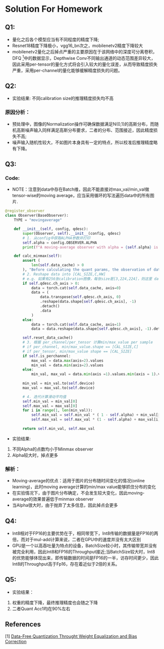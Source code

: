 # Solution For Homework
## Q1:
- 量化之后各个模型应当有不同程度的精度下降;
- Resnet18精度下降极小，vgg16_bn次之，mobilenetv2精度下降较大
- mobilenetv2量化之后掉点严重的主要原因在于该网络中的深度可分离卷积，DFQ [<sup>1</sup>](#refer-anchor)中的数据显示，Depthwise Conv不同输出通道的动态范围差异较大，因此采用per-tensor的量化方式将会引入较大的量化误差，从而导致精度损失严重，采用per-channel的量化能够缓解精度损失的问题。



## Q2:
- 实验结果: 不同calibration size的推理精度损失均不高
### 原因分析：
- 预处理中，图像的Normalization操作可确保数据满足N(0,1)的高斯分布，而随机高斯噪声输入同样满足高斯分布要求，二者的分布、范围接近，因此精度损失不高;
- 噪声输入随机性较大，不如图片本身具有一定的特点，所以校准后推理精度略有下降。


## Q3:
### Code:
- NOTE：注意到data中存在Batch维，因此不能直接对max_val/min_val做tensor-wise的moving average，应当采用循环的写法遍历data中的所有图片.
```python
@register_observer
class Observer(BaseObserver):
    TYPE = "movingaverage"

    def __init__(self, config, qdesc):
        super(Observer, self).__init__(config, qdesc)
        # 1. 从config中获取ALPHA参数并打印
        self.alpha = config.OBSERVER.ALPHA
        print(f"A moving-average observer with alpha = {self.alpha} is used!")

    def calc_minmax(self):
        assert (
            len(self.data_cache) > 0
        ), "Before calculating the quant params, the observation of data should be done"
        # 2. Reshape data into [CAL_SIZE,C,HW]
        # e.g. 如果有256张calibration图像，每张size是[3,224,224]，则这里 data.shape  == [256,3,50176]
        if self.qdesc.ch_axis > 0:
            data = torch.cat(self.data_cache, axis=0)
            data = (
                data.transpose(self.qdesc.ch_axis, 0)
                .reshape(data.shape[self.qdesc.ch_axis], -1)
                .detach()
                .data
            )
        else:
            data = torch.cat(self.data_cache, axis=1)
            data = data.reshape(data.shape[self.qdesc.ch_axis], -1).detach().data

        self.reset_data_cache()
        # 3. 根据 per_channel/per_tensor 计算min/max_value per sample
        # if per_channel, min/max_value.shape == [CAL_SIZE,C]
        # if per_tensor, min/max_value shape == [CAL_SIZE]
        if self.is_perchannel:
            max_val = data.max(axis=2).values
            min_val = data.min(axis=2).values
        else:
            min_val, max_val = data.min(axis =1).values.min(axis = 1).values, data.max(axis=1).values.max(axis=1).values
        
        min_val = min_val.to(self.device)
        max_val = max_val.to(self.device)

        # 4. 迭代计算滑动平均值
        self.min_val = min_val[0]
        self.max_val = max_val[0]
        for i in range(1, len(min_val)):
            self.min_val = self.min_val * ( 1 - self.alpha) + min_val[i] * self.alpha
            self.max_val = self.max_val * (1 - self.alpha) + max_val[i] * self.alpha
            
        return self.min_val, self.max_val
```
- 实验结果: 
1. 不同Alpha的点数均小于Minmax observer
2. Alpha较大时，掉点更多
### 解析：
- Moving-average的优点：适用于图片的分布随时间变化的情况(online learning)，此时moving average计算的min/max value能够抓住分布的变化
- 在实验情况下，由于图片分布确定，不会发生较大变化，因此moving-average的效果普遍低于minmax observer
- 当Alpha很大时，由于抛弃了太多信息，因此掉点会更多

## Q4:

- Int8相对于FP16的主要优势在于，相同带宽下，Int8传输的数据量是FP16的两倍，而对于mul-add计算来说，二者在GPU中的速度并没有太大区别
- GPU是一个以高吞吐量为特点的设备，BatchSize较小时，其传输带宽并没有被完全利用，因此Int8和FP16的Throughput接近;当BatchSize较大时，Int8的优势能够体现出来，即传输数据的时间是FP16的一半，访存时间更少，因此Int8的Throughput高于Fp16，存在着近似于2倍的关系。


## Q5:
- 实验结果：
1. 权重的精度下降，最终推理精度也会随之下降
2. 二者Quant Acc1均在90%左右

<div id = "refer-anchor"></div>

## References
[1]  [Data-Free Quantization Throught Weight Equalization and Bias Correction](https://arxiv.org/pdf/1906.04721.pdf)